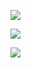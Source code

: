 ![](https://tva1.sinaimg.cn/large/0081Kckwgy1glzc0bvr8bj30t01c113h.jpg)

![](https://tva1.sinaimg.cn/large/0081Kckwgy1glzc3utmcmj30rh1dsqef.jpg)

![](https://tva1.sinaimg.cn/large/0081Kckwgy1glzc4ow2f4j30s313mjwj.jpg)